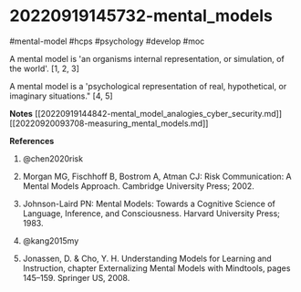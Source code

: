 # 20220919145732-mental_models

#mental-model #hcps #psychology #develop #moc

A mental model is 'an organisms internal representation, or simulation, of the world'.
    [1, 2, 3]

A mental model is a 'psychological representation of real, hypothetical, or imaginary
situations."
    [4, 5]

**Notes**
[[20220919144842-mental_model_analogies_cyber_security.md]]
[[20220920093708-measuring_mental_models.md]]

**References**

1. @chen2020risk

2. Morgan MG, Fischhoff B, Bostrom A, Atman CJ: Risk
Communication: A Mental Models Approach. Cambridge
University Press; 2002.

3. Johnson-Laird PN: Mental Models: Towards a Cognitive Science
of Language, Inference, and Consciousness. Harvard University
Press; 1983.

4. @kang2015my

5. Jonassen, D. & Cho, Y. H. Understanding Models for
Learning and Instruction, chapter Externalizing Mental
Models with Mindtools, pages 145–159. Springer US, 2008.
